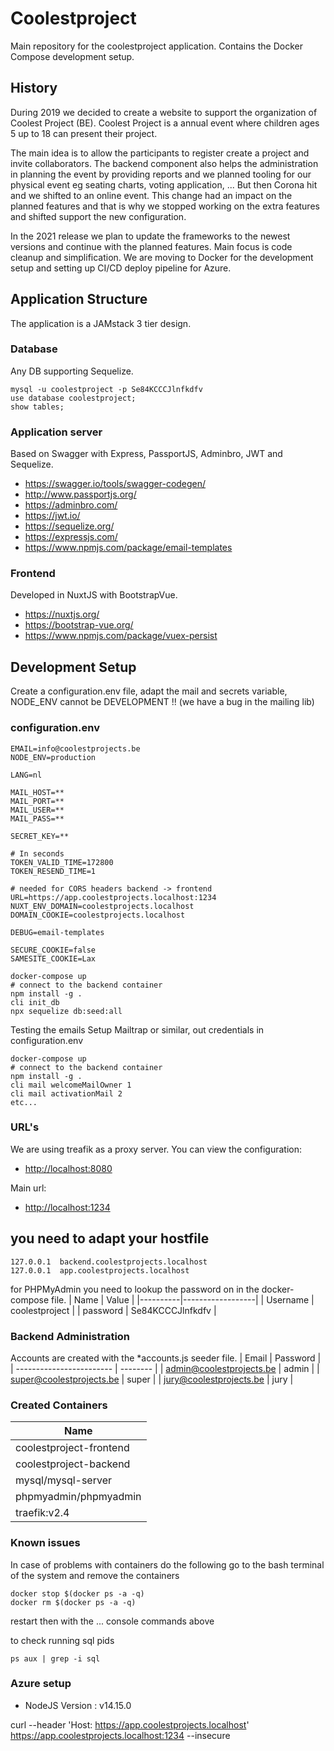 # Coolestproject

Main repository for the coolestproject application. Contains the Docker Compose development setup.

## History

During 2019 we decided to create a website to support the organization of Coolest Project (BE). Coolest Project is a annual event where children ages 5 up to 18 can present their project.

The main idea is to allow the participants to register create a project and invite collaborators. The backend component also helps the administration in planning the event by providing reports and we planned tooling for our physical event eg seating charts, voting application, ... But then Corona hit and we shifted to an online event. This change had an impact on the planned features and that is why we stopped working on the extra features and shifted support the new configuration.

In the 2021 release we plan to update the frameworks to the newest versions and continue with the planned features. Main focus is code cleanup and simplification. We are moving to Docker for the development setup and setting up CI/CD deploy pipeline for Azure.

## Application Structure

The application is a JAMstack 3 tier design.

### Database

Any DB supporting Sequelize.

```console
mysql -u coolestproject -p Se84KCCCJlnfkdfv
use database coolestproject;
show tables;
```

### Application server

Based on Swagger with Express, PassportJS, Adminbro, JWT and Sequelize.

- https://swagger.io/tools/swagger-codegen/
- http://www.passportjs.org/
- https://adminbro.com/
- https://jwt.io/
- https://sequelize.org/
- https://expressjs.com/
- https://www.npmjs.com/package/email-templates

### Frontend

Developed in NuxtJS with BootstrapVue.

- https://nuxtjs.org/
- https://bootstrap-vue.org/
- https://www.npmjs.com/package/vuex-persist

## Development Setup

Create a configuration.env file, adapt the mail and secrets variable, NODE_ENV cannot be DEVELOPMENT !! (we have a bug in the mailing lib)

### configuration.env

```.env
EMAIL=info@coolestprojects.be
NODE_ENV=production

LANG=nl

MAIL_HOST=**
MAIL_PORT=**
MAIL_USER=**
MAIL_PASS=**

SECRET_KEY=**

# In seconds
TOKEN_VALID_TIME=172800
TOKEN_RESEND_TIME=1

# needed for CORS headers backend -> frontend
URL=https://app.coolestprojects.localhost:1234
NUXT_ENV_DOMAIN=coolestprojects.localhost
DOMAIN_COOKIE=coolestprojects.localhost

DEBUG=email-templates

SECURE_COOKIE=false
SAMESITE_COOKIE=Lax

```

```console
docker-compose up
# connect to the backend container
npm install -g .
cli init_db
npx sequelize db:seed:all
```

Testing the emails
Setup Mailtrap or similar, out credentials in configuration.env
```console
docker-compose up
# connect to the backend container
npm install -g .
cli mail welcomeMailOwner 1
cli mail activationMail 2
etc...
```

### URL's
We are using treafik as a proxy server. You can view the configuration:
- <http://localhost:8080>

Main url:
- <http://localhost:1234>

## you need to adapt your hostfile

```console
127.0.0.1  backend.coolestprojects.localhost
127.0.0.1  app.coolestprojects.localhost
```

for PHPMyAdmin you need to lookup the password on in the docker-compose file.
| Name     | Value            |
|----------|------------------|
| Username | coolestproject   |
| password | Se84KCCCJlnfkdfv |

### Backend Administration

Accounts are created with the \*accounts.js seeder file.
| Email | Password |
| ------------------------ | -------- |
| admin@coolestprojects.be | admin |
| super@coolestprojects.be | super |
| jury@coolestprojects.be | jury |

### Created Containers

| Name                    |
| ----------------------- |
| coolestproject-frontend |
| coolestproject-backend  |
| mysql/mysql-server      |
| phpmyadmin/phpmyadmin   |
| traefik:v2.4            |

### Known issues

In case of problems with containers do the following go to the bash terminal of the system and remove the containers

```console
docker stop $(docker ps -a -q)
docker rm $(docker ps -a -q)
```

restart then with the ... console commands above

to check running sql pids

```console
ps aux | grep -i sql
```

### Azure setup
* NodeJS Version : v14.15.0

curl --header 'Host: https://app.coolestprojects.localhost' https://app.coolestprojects.localhost:1234 --insecure
